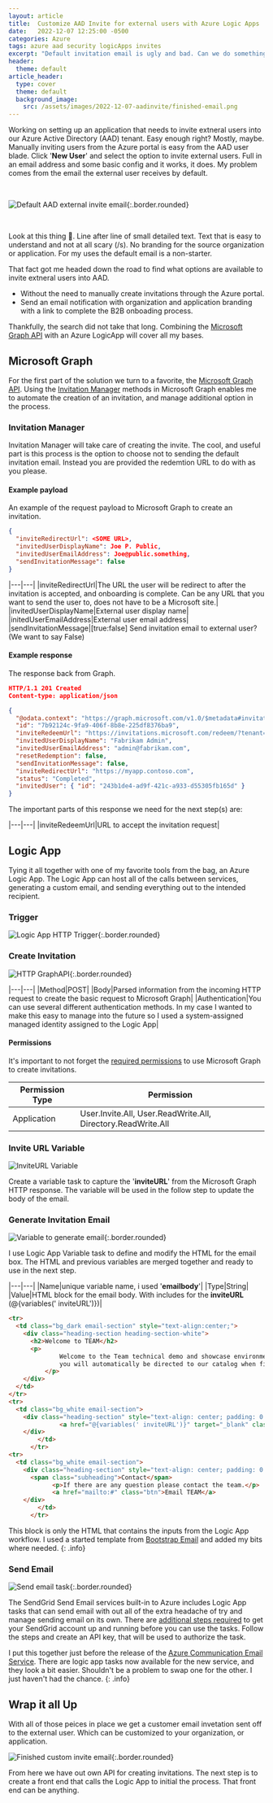```yaml
---
layout: article
title:  Customize AAD Invite for external users with Azure Logic Apps
date:   2022-12-07 12:25:00 -0500
categories: Azure
tags: azure aad security logicApps invites
excerpt: "Default invitation email is ugly and bad. Can we do something better?"
header:
  theme: default
article_header:
  type: cover
  theme: default
  background_image:
    src: /assets/images/2022-12-07-aadinvite/finished-email.png
---
```

<meta property='og:title' content='Customize AAD Invite for external users with Azure Logic Apps'/>
<meta property='og:image' content='/assets/images/2022-12-07-aadinvite/finished-email.png'/>
<meta property='og:description' content='Default invitation email is ugly and bad. Can we do something better?'/>

Working on setting up an application that needs to invite extneral users into our Azure Active Directory (AAD) tenant. Easy enough right? Mostly, maybe. Manually inviting users from the Azure portal is easy from the AAD user blade. Click '**New User**' and select the option to invite external users. Full in an email address and some basic config and it works, it does. My problem comes from the email the external user receives by default.

<br />

![Default AAD external invite email](/assets/images/2022-12-07-aadinvite/aadexinvitation.png){:.border.rounded}

<br />

Look at this thing 🤮. Line after line of small detailed text. Text that is easy to understand and not at all scary (/s). No branding for the source organization or application. For my uses the default email is a non-starter.

That fact got me headed down the road to find what options are available to invite extneral users into AAD.

- Without the need to manually create invitations through the Azure portal.
- Send an email notification with organization and application branding with a link to complete the B2B onboading process.

Thankfully, the search did not take that long. Combining the [Microsoft Graph API][msgraph-docs] with an Azure LogicApp will cover all my bases.

## Microsoft Graph

For the first part of the solution we turn to a favorite, the [Microsoft Graph API][msgraph-docs]. Using the [Invitation Manager][msgraph-invitation-manager] methods in Microsoft Graph enables me to automate the creation of an invitation, and manage additional option in the process.

### Invitation Manager

Invitation Manager will take care of creating the invite. The cool, and useful part is this process is the option to choose not to sending the default invitation email. Instead you are provided the redemtion URL to do with as you please.

#### Example payload

An example of the request payload to Microsoft Graph to create an invitation.

```json
{
  "inviteRedirectUrl": <SOME URL>,
  "invitedUserDisplayName": Joe P. Public,
  "invitedUserEmailAddress": Joe@public.something,
  "sendInvitationMessage": false
}
```

|---|---|
|inviteRedirectUrl|The URL the user will be redirect to after the invitation is accepted, and onboarding is complete. Can be any URL that you want to send the user to, does not have to be a Microsoft site.|
|invitedUserDisplayName|External user display name|
|initedUserEmailAddress|External user email address|
|sendInvitationMessage|[true:false] Send invitation email to external user? (We want to say False)

#### Example response

The response back from Graph.

```json
HTTP/1.1 201 Created
Content-type: application/json

{
  "@odata.context": "https://graph.microsoft.com/v1.0/$metadata#invitations/$entity",
  "id": "7b92124c-9fa9-406f-8b8e-225df8376ba9",
  "inviteRedeemUrl": "https://invitations.microsoft.com/redeem/?tenant=04dcc6ab-388a-4559-b527-fbec656300ea&user=7b92124c-9fa9-406f-8b8e-225df8376ba9&ticket=VV9dmiExBsfRIVNFjb9ITj9VXAd07Ypv4gTg%2f8PiuJs%3d&lc=1033&ver=2.0",
  "invitedUserDisplayName": "Fabrikam Admin",
  "invitedUserEmailAddress": "admin@fabrikam.com",
  "resetRedemption": false,
  "sendInvitationMessage": false,
  "inviteRedirectUrl": "https://myapp.contoso.com",
  "status": "Completed",
  "invitedUser": { "id": "243b1de4-ad9f-421c-a933-d55305fb165d" }
}
```

The important parts of this response we need for the next step(s) are:

|---|---|
|inviteRedeemUrl|URL to accept the invitation request|

## Logic App

Tying it all together with one of my favorite tools from the bag, an Azure Logic App. The Logic App can host all of the calls between services, generating a custom email, and sending everything out to the intended recipient.

### Trigger

![Logic App HTTP Trigger](/assets/images/2022-12-07-aadinvite/la-trigger.png){:.border.rounded}

### Create Invitation

![HTTP GraphAPI](/assets/images/2022-12-07-aadinvite/la-http-graph.png){:.border.rounded}

|---|---|
|Method|POST|
|Body|Parsed information from the incoming HTTP request to create the basic request to Microsoft Graph|
|Authentication|You can use several different authentication methods. In my case I wanted to make this easy to manage into the future so I used a system-assigned managed identity assigned to the Logic App|

#### Permissions

It's important to not forget the [required permissions][require-permissions] to use Microsoft Graph to create invitations.

|Permission Type|Permission|
|---|---|
|Application|User.Invite.All, User.ReadWrite.All, Directory.ReadWrite.All|

### Invite URL Variable

![InviteURL Variable](/assets/images/2022-12-07-aadinvite/la-url-variable.png)

Create a variable task to capture the '**inviteURL**' from the Microsoft Graph HTTP response. The variable will be used in the follow step to update the body of the email.

### Generate Invitation Email

![Variable to generate email](/assets/images/2022-12-07-aadinvite/la-genemail.png){:.border.rounded}

I use Logic App Variable task to define and modify the HTML for the email box. The HTML and previous variables are merged together and ready to use in the next step.

|---|---|
|Name|unique variable name, i used '**emailbody**'|
|Type|String|
|Value|HTML block for the email body. With includes for the **inviteURL** (@{variables(' inviteURL')})|

```html
<tr>
  <td class="bg_dark email-section" style="text-align:center;">
    <div class="heading-section heading-section-white">
      <h2>Welcome to TEAM</h2>
      <p>
              Welcome to the Team technical demo and showcase environment. Accept the invitation below to complete the onboarding process.
              you will automatically be directed to our catalog when finished.
          </p>
    </div>
  </td>
</tr>
<tr>
  <td class="bg_white email-section">
    <div class="heading-section" style="text-align: center; padding: 0 30px; font-size: 30px;">
              <a href="@{variables(' inviteURL')}" target="_blank" class="btn btn-primary h2">Accept invitation</a>                            
    </div>
        </td>
      </tr>                  
<tr>
  <td class="bg_white email-section">
    <div class="heading-section" style="text-align: center; padding: 0 30px;">
      <span class="subheading">Contact</span>
            <p>If there are any question please contact the team.</p>
            <a href="mailto:#" class="btn">Email TEAM</a>
    </div>
        </td>
      </tr>
```

This block is only the HTML that contains the inputs from the Logic App workflow. I used a started template from [Bootstrap Email](bootstrap-email) and added my bits where needed.
{: .info}

### Send Email

![Send email task](/assets/images/2022-12-07-aadinvite/la-sendemail.png){:.border.rounded}

The SendGrid Send Email services built-in to Azure includes Logic App tasks that can send email with out all of the extra headache of try and manage sending email on its own. There are [additional steps required][az-sendgrid-setup] to get your SendGrid account up and running before you can use the tasks. Follow the steps and create an API key, that will be used to authorize the task.

I put this together just before the release of the [Azure Communication Email Service][ACS-email]. There are logic app tasks now available for the new service, and they look a bit easier. Shouldn't be a problem to swap one for the other. I just haven't had the chance.
{: .info}

## Wrap it all Up

With all of those peices in place we get a customer email invetation sent off to the external user. Which can be customized to your organization, or application. 

![Finished custom invite email](/assets/images/2022-12-07-aadinvite/finished-email.png){:.border.rounded}

From here we have out own API for creating invitations. The next step is to create a front end that calls the Logic App to initial the process. That front end can be anything. 

[msgraph-docs]: https://learn.microsoft.com/en-us/graph/use-the-api
[msgraph-invitation-manager]: https://learn.microsoft.com/en-us/graph/api/resources/invitation?view=graph-rest-1.0
[require-permissions]: https://learn.microsoft.com/en-us/graph/api/invitation-post?view=graph-rest-1.0&tabs=http#permissions
[ACS-email]: https://learn.microsoft.com/en-us/azure/communication-services/concepts/email/email-overview
[az-sendgrid-setup]: https://docs.sendgrid.com/for-developers/partners/microsoft-azure-2021
[bootstrap-email]: https://bootstrapemail.com/



